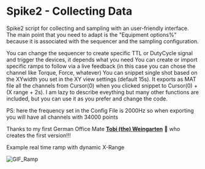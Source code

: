 # Spike2 - Collecting Data
Spike2 script for collecting and sampling with an user-friendly interface. The main point that you need to adapt is the "Equipment options%" because it is associated with the sequencer and the sampling configuration. 

You can change the sequencer to create specific TTL or DutyCycle signal and trigger the devices, it depends what you need
You can create or import specific ramps to follow via a live feedback (in this case you can chose the channel like Torque, Force, whatever)
You can snippet single shot based on the XYwidth you set in the XY view settings (default 15s). It exports as MAT file all the channels from Cursor(0) when you clicked snippet to Cursor(0) + (X range + 2s). 
I am lazy to describe eveything but many other functions are included, but you can use it as you prefer and change the code. 

PS: here the frequency set in the Config File is 2000Hz so when exporting you will have all channels with 34000 points


Thanks to my first German Office Mate **[Tobi (the) Weingarten](https://github.com/vinjardin)** 🍷 who creates the first version!!!

Example real time ramp with dynamic X-Range


  ![GIF_Ramp](https://user-images.githubusercontent.com/73119114/177746110-d5c6240d-1af0-44d8-83c9-f5e2dd74e2d0.gif)
